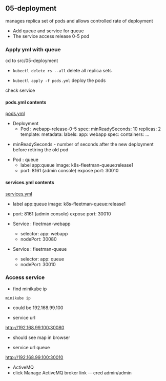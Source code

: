 ## 05-deployment

manages replica set of pods and allows controlled rate of deployment

* Add queue and service for queue
* The service access release 0-5 pod

### Apply yml with queue
cd to src/05-deployment

* `kubectl delete rs --all`
delete all replica sets

* `kubectl apply -f pods.yml`
deploy the pods

check service

#### pods.yml contents
[pods.yml](file:pods.yml)

- Deployment
  - Pod : webapp-release-0-5 
  spec:
    minReadySeconds: 10
    replicas: 2
    template:
	  metadata:
	    labels:
		  app: webapp
	  spec:
	    containers: ...

* minReadySeconds - number of seconds after the new deployment before retiring the old pod

- Pod : queue
  - label app:queue  image: k8s-fleetman-queue:release1
  - port: 8161 (admin console) expose port: 30010
    

#### services.yml contents
[services.yml](file:services.yml)

  - label app:queue  image: k8s-fleetman-queue:release1
  - port: 8161 (admin console) expose port: 30010
    	
	
- Service : fleetman-webapp 
  - selector:  app: webapp
  - nodePort: 30080

	
- Service : fleetman-queue 
  - selector:  app: queue
  - nodePort: 30010

### Access service 

* find minikube ip

`minikube ip`
  - could be 192.168.99.100

* service url

http://192.168.99.100:30080

  - should see map in browser


* service url queue

http://192.168.99.100:30010

  - ActiveMQ 
  - click Manage ActiveMQ broker link -- cred admin/admin
  

